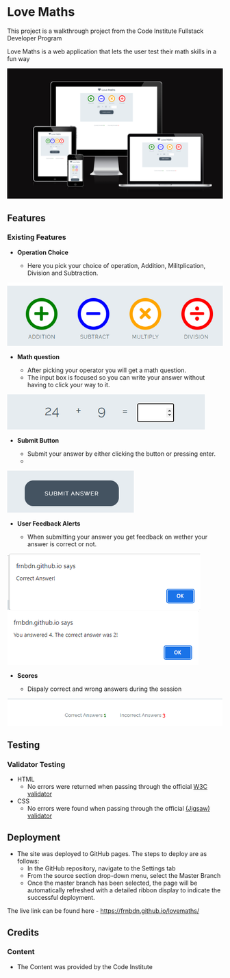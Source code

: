 # Love Maths

This project is a walkthrough project from the Code Institute Fullstack Developer Program

Love Maths is a web application that lets the user test their math skills in a fun way

![Responsice Mockup](/assets/media/resp.png)

## Features 

### Existing Features

- __Operation Choice__

  - Here you pick your choice of operation, Addition, Militplication, Division and Subtraction.

![Operation](/assets/media/oper.png)

- __Math question__

  - After picking your operator you will get a math question.
  - The input box is focused so you can write your answer without having to click your way to it.

![Question](/assets/media/question.png)

- __Submit Button__

  - Submit your answer by either clicking the button or pressing enter.
  - 

![Submit](/assets/media/submit.png)

- __User Feedback Alerts__

  - When submitting your answer you get feedback on wether your answer is correct or not.

![Feedback](/assets/media/feedback.png) ![Feedback2](/assets/media/feedback2.png)

- __Scores__ 

  - Dispaly correct and wrong answers during the session

![Scores](/assets/media/scores.png)


## Testing 


### Validator Testing 

- HTML
  - No errors were returned when passing through the official [W3C validator](https://validator.w3.org/nu/?doc=https%3A%2F%2Ffrnbdn.github.io%2Flovemaths%2F)
- CSS
  - No errors were found when passing through the official [(Jigsaw) validator](https://jigsaw.w3.org/css-validator/validator?uri=https%3A%2F%2Ffrnbdn.github.io%2Flovemaths%2F&profile=css3svg&usermedium=all&warning=1&vextwarning=&lang=en)

## Deployment

- The site was deployed to GitHub pages. The steps to deploy are as follows: 
  - In the GitHub repository, navigate to the Settings tab 
  - From the source section drop-down menu, select the Master Branch
  - Once the master branch has been selected, the page will be automatically refreshed with a detailed ribbon display to indicate the successful deployment. 

The live link can be found here - https://frnbdn.github.io/lovemaths/


## Credits

### Content 

- The Content was provided by the Code Institute